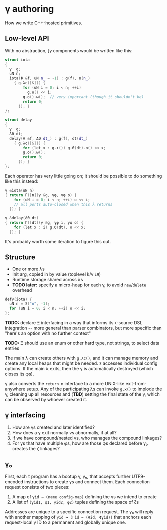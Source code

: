 # γ authoring
How we write C++-hosted primitives.


## Low-level API
With no abstraction, ⌊γ components would be written like this:

```cpp
struct iota
{
  γ  g;
  uN n;
  iota(Φ &f, uN n_ = -1) : g(f), n(n_)
    { g.λc([&]() {
        for (uN i = 0; i < n; ++i)
          g.ο() << i;
        g.ο().ω();  // very important (though it shouldn't be)
        return 0;
      }); }
};

struct delay
{
  γ  g;
  ΔΘ dt;
  delay(Φ &f, ΔΘ dt_) : g(f), dt(dt_)
    { g.λc([&]() {
        for (let x : g.ι()) g.Θ(dt).ο() << x;
        g.ο().ω();
        return 0;
      }); }
};
```

Each operator has very little going on; it should be possible to do something like this instead:

```cpp
γ &iota(uN n)
{ return Γ([n](γ &g, γφ, γφ o) {
    for (uN i = 0; i < n; ++i) o << i;
    // all ports auto-closed when this λ returns
  }); }

γ &delay(ΔΘ dt)
{ return Γ([dt](γ &g, γφ i, γφ o) {
    for (let x : i) g.Θ(dt), o << x;
  }); }
```

It's probably worth some iteration to figure this out.


## Structure
+ One or more λs
+ Init arg, copied in by value (toplevel k/v `i9`)
+ Runtime storage shared across λs
+ **TODO later:** specify a micro-heap for each γ, to avoid `new`/`delete` overhead

```cpp
defγ(iota) {
  uN n = Ξ("n", -1);
  for (uN i = 0; i < n; ++i) ο << i;
};
```

**TODO:** declare Ξ interfacing in a way that informs its τ-source DSL integration -- more general than parser combinators, but more specific than "here's an option with no further context"

**TODO:** Ξ should use an enum or other hard type, not strings, to select data entries

The main λ can create others with `g.λc()`, and it can manage memory and create any local heaps that might be needed. `Ξ` accesses individual config options. If the main λ exits, then the γ is automatically destroyed (which closes its φs).

γ also converts the `return n` interface to a more UNIX-like exit-from-anywhere setup. Any of the participating λs can invoke `g.x()` to implode the γ, cleaning up all resources and (**TBD**) setting the final state of the γ, which can be observed by whoever created it.


## γ interfacing
1. How are γs created and later identified?
2. How does a γ exit normally vs abnormally, if at all?
3. If we have compound/nested γs, who manages the compound linkages?
4. For γs that have multiple φs, how are those φs declared before γ₀ creates the ζ linkages?


## γ₀
First, each τ program has a bootup γ, γ₀, that accepts further UTF9-encoded instructions to create γs and connect them. Each connection request consists of two pieces:

1. A map of `γid → (name config-map)` defining the γs we intend to create
2. A list of `(γid1, φ1, γid2, φ2)` tuples defining the space of ζs

Addresses are unique to a specific connection request. The γ₀ will reply with another mapping of `γid → (Γid = (Φid, Φγid))` that anchors each request-local γ ID to a permanent and globally unique one.
